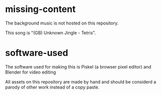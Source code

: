 # missing-content
The background music is not hosted on this repository.

This song is "(GB) Unknown Jingle - Tetris".

# software-used
The software used for making this is Piskel (a browser pixel editor) and Blender for video editing

All assets on this repository are made by hand and should be considerd a parody of other work instead of a copy paste.

